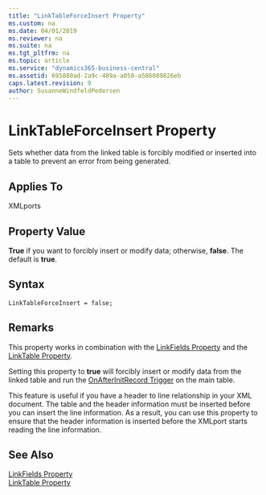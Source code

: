 ```yaml
---
title: "LinkTableForceInsert Property"
ms.custom: na
ms.date: 04/01/2019
ms.reviewer: na
ms.suite: na
ms.tgt_pltfrm: na
ms.topic: article
ms.service: "dynamics365-business-central"
ms.assetid: 695880ad-2a9c-489a-a058-a586089826eb
caps.latest.revision: 9
author: SusanneWindfeldPedersen
---
```


 

# LinkTableForceInsert Property
Sets whether data from the linked table is forcibly modified or inserted into a table to prevent an error from being generated.  
  
## Applies To  
 XMLports  
  
## Property Value  
 **True** if you want to forcibly insert or modify data; otherwise, **false**. The default is **true**.  

## Syntax
```
LinkTableForceInsert = false;
```
  
## Remarks  
 This property works in combination with the [LinkFields Property](devenv-linkfields-property.md) and the [LinkTable Property](devenv-linktable-Property.md).  
  
 Setting this property to **true** will forcibly insert or modify data from the linked table and run the [OnAfterInitRecord Trigger](../triggers/devenv-onafterinitrecord-trigger.md) on the main table.  
  
 This feature is useful if you have a header to line relationship in your XML document. The table and the header information must be inserted before you can insert the line information. As a result, you can use this property to ensure that the header information is inserted before the XMLport starts reading the line information.  
  
## See Also  
 [LinkFields Property](devenv-linkfields-property.md)   
 [LinkTable Property](devenv-linktable-Property.md)